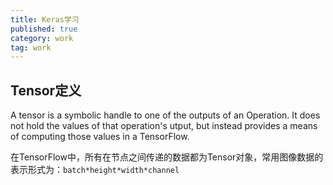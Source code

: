 ```yaml
---
title: Keras学习
published: true
category: work
tag: work
---
```


## Tensor定义

A tensor is a symbolic handle to one of the outputs of an Operation. It does not hold the values of that operation's utput, but instead provides a means of computing those values in a TensorFlow.

在TensorFlow中，所有在节点之间传递的数据都为Tensor对象，常用图像数据的表示形式为：`batch*height*width*channel`